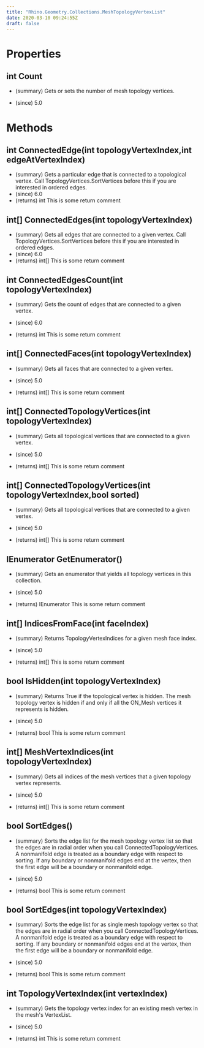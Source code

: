 ```yaml
---
title: "Rhino.Geometry.Collections.MeshTopologyVertexList"
date: 2020-03-10 09:24:55Z
draft: false
---
```


# Properties
## int Count
- (summary) 
     Gets or sets the number of mesh topology vertices.
     
- (since) 5.0
# Methods
## int ConnectedEdge(int topologyVertexIndex,int edgeAtVertexIndex)
- (summary) 
     Gets a particular edge that is connected to a topological vertex.
     Call TopologyVertices.SortVertices before this if you are interested in ordered edges.
- (since) 6.0
- (returns) int This is some return comment
## int[] ConnectedEdges(int topologyVertexIndex)
- (summary) 
     Gets all edges that are connected to a given vertex.
     Call TopologyVertices.SortVertices before this if you are interested in ordered edges.
- (since) 6.0
- (returns) int[] This is some return comment
## int ConnectedEdgesCount(int topologyVertexIndex)
- (summary) 
     Gets the count of edges that are connected to a given vertex.
     
- (since) 6.0
- (returns) int This is some return comment
## int[] ConnectedFaces(int topologyVertexIndex)
- (summary) 
     Gets all faces that are connected to a given vertex.
     
- (since) 5.0
- (returns) int[] This is some return comment
## int[] ConnectedTopologyVertices(int topologyVertexIndex)
- (summary) 
     Gets all topological vertices that are connected to a given vertex.
     
- (since) 5.0
- (returns) int[] This is some return comment
## int[] ConnectedTopologyVertices(int topologyVertexIndex,bool sorted)
- (summary) 
     Gets all topological vertices that are connected to a given vertex.
     
- (since) 5.0
- (returns) int[] This is some return comment
## IEnumerator<Point3f> GetEnumerator()
- (summary) 
     Gets an enumerator that yields all topology vertices in this collection.
     
- (since) 5.0
- (returns) IEnumerator<Point3f> This is some return comment
## int[] IndicesFromFace(int faceIndex)
- (summary) 
     Returns TopologyVertexIndices for a given mesh face index.
     
- (since) 5.0
- (returns) int[] This is some return comment
## bool IsHidden(int topologyVertexIndex)
- (summary) 
     Returns True if the topological vertex is hidden. The mesh topology
     vertex is hidden if and only if all the ON_Mesh vertices it represents is hidden.
     
- (since) 5.0
- (returns) bool This is some return comment
## int[] MeshVertexIndices(int topologyVertexIndex)
- (summary) 
     Gets all indices of the mesh vertices that a given topology vertex represents.
     
- (since) 5.0
- (returns) int[] This is some return comment
## bool SortEdges()
- (summary) 
     Sorts the edge list for the mesh topology vertex list so that
     the edges are in radial order when you call ConnectedTopologyVertices.
     A nonmanifold edge is treated as a boundary edge with respect
     to sorting.  If any boundary or nonmanifold edges end at the
     vertex, then the first edge will be a boundary or nonmanifold edge.
     
- (since) 5.0
- (returns) bool This is some return comment
## bool SortEdges(int topologyVertexIndex)
- (summary) 
     Sorts the edge list for as single mesh topology vertex so that
     the edges are in radial order when you call ConnectedTopologyVertices.
     A nonmanifold edge is treated as a boundary edge with respect
     to sorting.  If any boundary or nonmanifold edges end at the
     vertex, then the first edge will be a boundary or nonmanifold edge.
     
- (since) 5.0
- (returns) bool This is some return comment
## int TopologyVertexIndex(int vertexIndex)
- (summary) 
     Gets the topology vertex index for an existing mesh vertex in the mesh's
     VertexList.
     
- (since) 5.0
- (returns) int This is some return comment
